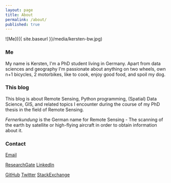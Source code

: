 ```yaml
---
layout: page
title: About
permalink: /about/
published: true
---
```


![Me]({{ site.baseurl }}/media/kersten-bw.jpg)

### Me

My name is Kersten, I'm a PhD student living in Germany. Apart from data sciences and geography I'm passionate about anything on two wheels, own n+1 bicycles, 2 motorbikes, like to cook, enjoy good food, and spoil my dog.


### This blog

This blog is about Remote Sensing, Python programming, (Spatial) Data Science, GIS, and related topics I encounter during the course of my PhD thesis in the field of Remote Sensing.

*Fernerkundung* is the German name for Remote Sensing - The scanning of the earth by satellite or high-flying aircraft in order to obtain information about it.


### Contact

[Email](mailto:kersten@krstn.eu)

[ResearchGate](https://www.researchgate.net/profile/Kersten_Clauss) [LinkedIn](https://www.linkedin.com/in/kerstenclauss)

[GitHub](https://github.com/Fernerkundung) [Twitter](https://twitter.com/Fernerkundung) [StackExchange](http://stackexchange.com/users/5185724/kersten)
